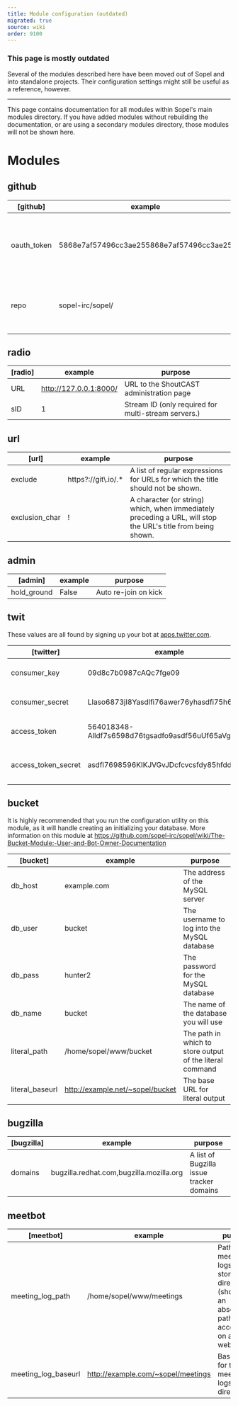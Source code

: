 ```yaml
---
title: Module configuration (outdated)
migrated: true
source: wiki
order: 9100
---
```


### This page is mostly outdated

Several of the modules described here have been moved out of Sopel and into standalone projects. Their configuration settings might still be useful as a reference, however.

----

This page contains documentation for all modules within Sopel's main modules directory. If you have added modules without rebuilding the documentation, or are using a secondary modules directory, those modules will not be shown here.

Modules
=======
github
------
| [github] | example | purpose |
| -------- | ------- | ------- |
| oauth_token | 5868e7af57496cc3ae255868e7af57496cc3ae25 | The OAuth token to connect to your github repo |
| repo | sopel-irc/sopel/ | The GitHub repo you're working from. |
radio
-----
| [radio] | example | purpose |
| ------- | ------- | ------- |
| URL | http://127.0.0.1:8000/ | URL to the ShoutCAST administration page |
| sID | 1 | Stream ID (only required for multi-stream servers.) |
url
---
| [url] | example | purpose |
| ---- | ------- | ------- |
| exclude | https?://git\\.io/.* | A list of regular expressions for URLs for which the title should not be shown. |
| exclusion_char | ! | A character (or string) which, when immediately preceding a URL, will stop the URL's title from being shown. |
admin
-----
| [admin] | example | purpose |
| -------- | ------- | ------- |
| hold_ground | False | Auto re-join on kick |
twit
----
These values are all found by signing up your bot at
[apps.twitter.com](https://apps.twitter.com).

| [twitter] | example | purpose |
| --------- | ------- | ------- |
| consumer_key | 09d8c7b0987cAQc7fge09 | OAuth consumer key |
| consumer_secret | LIaso6873jI8Yasdlfi76awer76yhasdfi75h6TFJgf | OAuth consumer secret |
| access_token | 564018348-Alldf7s6598d76tgsadfo9asdf56uUf65aVgdsf6 | OAuth access token |
| access_token_secret | asdfl7698596KIKJVGvJDcfcvcsfdy85hfddlku67 | OAuth access token secret |
bucket
------
It is highly recommended that you run the configuration utility on this
module, as it will handle creating an initializing your database. More
information on this module at https://github.com/sopel-irc/sopel/wiki/The-Bucket-Module:-User-and-Bot-Owner-Documentation

| [bucket] | example | purpose |
| -------- | ------- | ------- |
| db_host | example.com | The address of the MySQL server |
| db_user | bucket | The username to log into the MySQL database |
| db_pass | hunter2 | The password for the MySQL database |
| db_name | bucket | The name of the database you will use |
| literal_path | /home/sopel/www/bucket | The path in which to store output of the literal command |
| literal_baseurl | http://example.net/~sopel/bucket | The base URL for literal output |
bugzilla
--------
| [bugzilla] | example | purpose |
| ---- | ------- | ------- |
| domains | bugzilla.redhat.com,bugzilla.mozilla.org | A list of Bugzilla issue tracker domains |
meetbot
-------
| [meetbot] | example | purpose |
| --------- | ------- | ------- |
| meeting_log_path | /home/sopel/www/meetings | Path to meeting logs storage directory (should be an absolute path, accessible on a webserver) |
| meeting_log_baseurl | http://example.com/~sopel/meetings | Base URL for the meeting logs directory |